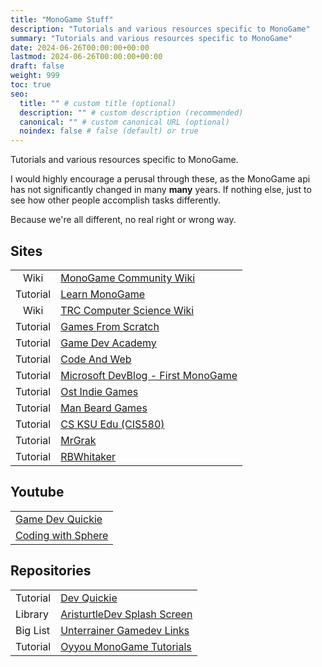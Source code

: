 ```yaml
---
title: "MonoGame Stuff"
description: "Tutorials and various resources specific to MonoGame"
summary: "Tutorials and various resources specific to MonoGame"
date: 2024-06-26T00:00:00+00:00
lastmod: 2024-06-26T00:00:00+00:00
draft: false
weight: 999
toc: true
seo:
  title: "" # custom title (optional)
  description: "" # custom description (recommended)
  canonical: "" # custom canonical URL (optional)
  noindex: false # false (default) or true
---
```


Tutorials and various resources specific to MonoGame.

I would highly encourage a perusal through these, as the MonoGame api has not significantly changed in
many **many** years. If nothing else, just to see how other people accomplish tasks differently.

Because we're all different, no real right or wrong way.

## Sites


|          |                                                                                                                                   |
|:--------:|-----------------------------------------------------------------------------------------------------------------------------------|
|   Wiki   | [MonoGame Community Wiki](https://monogamecommunity.wiki/doku.php?id=start)                                                       |
| Tutorial | [Learn MonoGame](https://learn-monogame.github.io/)                                                                               |
|   Wiki   | [TRC Computer Science Wiki](https://www.trccompsci.online/mediawiki/index.php/MonoGame_Tutorials)                                 |
| Tutorial | [Games From Scratch](https://gamefromscratch.com/monogame-tutorial-series/)                                                       |
| Tutorial | [Game Dev Academy](https://gamedevacademy.org/how-to-code-games-in-monogame/)                                                     |
| Tutorial | [Code And Web](https://www.codeandweb.com/texturepacker/tutorials/how-to-create-sprite-sheets-and-animations-with-monogame)       |
| Tutorial | [Microsoft DevBlog - First MonoGame](https://devblogs.microsoft.com/xamarin/build-your-first-game-with-monogame-getting-started/) |
| Tutorial | [Ost Indie Games](https://ostindiegames.wordpress.com/2015/02/17/basic-monogame-tutorial/)                                        |
| Tutorial | [Man Beard Games](https://manbeardgames.github.io/docs/tutorials/monogame-3-8/scenes/testing-our-setup)                           |
| Tutorial | [CS KSU Edu (CIS580)]( https://textbooks.cs.ksu.edu/cis580/00-forward/index.html)                                                 |
| Tutorial | [MrGrak](https://rawgit.com/MrGrak/Monogame-Getting-Started/master/index.html)                                                    |
| Tutorial | [RBWhitaker](http://rbwhitaker.wikidot.com/)                                                                                      |

## Youtube

|                                                                    |
|--------------------------------------------------------------------|
| [Game Dev Quickie](https://www.youtube.com/@GameDevQuickie/videos) |
| [Coding with Sphere](https://www.youtube.com/@codingwithsphere)    |


## Repositories

|          |                                                                                            |
|----------|--------------------------------------------------------------------------------------------|
| Tutorial | [Dev Quickie](https://github.com/LubiiiCZ/DevQuickie/)                                     |
| Library  | [AristurtleDev Splash Screen](https://github.com/AristurtleDev/MadeWithMonoGame)           |
| Big List | [Unterrainer Gamedev Links](https://github.com/UnterrainerInformatik/GameDevelopmentLinks) |
| Tutorial | [Oyyou MonoGame Tutorials](https://github.com/Oyyou/MonoGame_Tutorials)                    |


